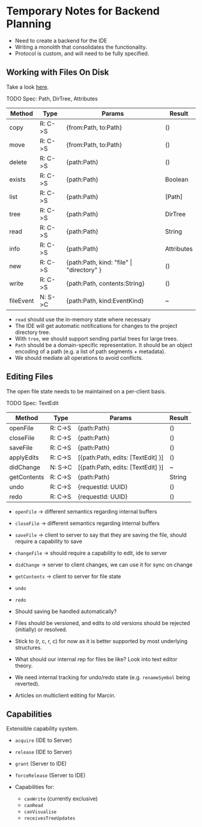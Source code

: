 # Temporary Notes for Backend Planning

- Need to create a backend for the IDE
- Writing a monolith that consolidates the functionality.
- Protocol is custom, and will need to be fully specified.

## Working with Files On Disk
Take a look [here](https://github.com/luna/ide/blob/master/lib/ide/file-manager/README.md).

TODO Spec: Path, DirTree, Attributes

| Method    | Type    | Params                                        | Result     |
|-----------|---------|-----------------------------------------------|------------|
| copy      | R: C->S | {from:Path, to:Path}                          | ()         |
| move      | R: C->S | {from:Path, to:Path}                          | ()         |
| delete    | R: C->S | {path:Path}                                   | ()         |
| exists    | R: C->S | {path:Path}                                   | Boolean    |
| list      | R: C->S | {path:Path}                                   | [Path]     |
| tree      | R: C->S | {path:Path}                                   | DirTree    |
| read      | R: C->S | {path:Path}                                   | String     |
| info      | R: C->S | {path:Path}                                   | Attributes |
| new       | R: C->S | {path:Path, kind: "file" &#124; "directory" } | ()         |
| write     | R: C->S | {path:Path, contents:String}                  | ()         |
| fileEvent | N: S->C | {path:Path, kind:EventKind}                   | ~          |

- `read` should use the in-memory state where necessary
- The IDE will get automatic notifications for changes to the project directory
  tree.
- With `tree`, we should support sending partial trees for large trees.
- `Path` should be a domain-specific representation. It should be an object
  encoding of a path (e.g. a list of path segments + metadata).
- We should mediate all operations to avoid conflicts.

## Editing Files
The open file state needs to be maintained on a per-client basis.

TODO Spec: TextEdit

| Method      | Type    | Params                                | Result     |
|-------------|---------|---------------------------------------|------------|
| openFile    | R: C->S | {path:Path}                           | ()         |
| closeFile   | R: C->S | {path:Path}                           | ()         |
| saveFile    | R: C->S | {path:Path}                           | ()         |
| applyEdits  | R: C->S | [{path:Path, edits: [TextEdit] }]     | ()         |
| didChange   | N: S->C | [{path:Path, edits: [TextEdit] }]     | ~          |
| getContents | R: C->S | {path:Path}                           | String     |
| undo        | R: C->S | {requestId: UUID}                     | ()         |
| redo        | R: C->S | {requestId: UUID}                     | ()         | 

- `openFile` -> different semantics regarding internal buffers
- `closeFile` -> different semantics regarding internal buffers
- `saveFile` -> client to server to say that they are saving the file, should 
  require a capability to save
- `changeFile` -> should require a capability to edit, ide to server
- `didChange` -> server to client changes, we can use it for sync on change
- `getContents` -> client to server for file state
- `undo`
- `redo`

- Should saving be handled automatically?
- Files should be versioned, and edits to old versions should be rejected
  (initially) or resolved.
- Stick to (r, c, r, c) for now as it is better supported by most underlying
  structures.
- What should our internal rep for files be like? Look into text editor theory.
- We need internal tracking for undo/redo state (e.g. `renameSymbol` being
  reverted).

- Articles on multiclient editing for Marcin.

## Capabilities
Extensible capability system.

- `acquire` (IDE to Server)
- `release` (IDE to Server)
- `grant` (Server to IDE)
- `forceRelease` (Server to IDE)

- Capabilities for:
    + `canWrite` (currently exclusive)
    + `canRead` 
    + `canVisualise`
    + `receivesTreeUpdates`
